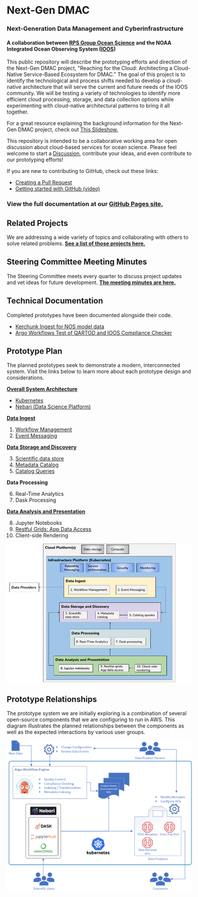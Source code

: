 # Next-Gen DMAC
### Next-Generation Data Management and Cyberinfrastructure
#### A collaboration between [RPS Group Ocean Science](https://www.rpsgroup.com/services/oceans-and-coastal/) and the NOAA Integrated Ocean Observing System ([IOOS](https://ioos.noaa.gov/))
This public repository will describe the prototyping efforts and direction of the Next-Gen DMAC project, "Reaching for the Cloud: Architecting a Cloud-Native Service-Based Ecosystem for DMAC." The goal of this project is to identify the technological and process shifts needed to develop a cloud-native architecture that will serve the current and future needs of the IOOS community. We will be testing a variety of technologies to identify more efficient cloud processing, storage, and data collection options while experimenting with cloud-native architectural patterns to bring it all together.

For a great resource explaining the background information for the Next-Gen DMAC project, check out [This Slideshow.](https://github.com/asascience-open/nextgen-dmac/blob/main/docs/DMAC%20NextGen%20Background%20Info.pdf)

This repository is intended to be a collaborative working area for open discussion about cloud-based services for ocean science. Please feel welcome to start a [Discussion](https://github.com/asascience-open/nextgen-dmac/discussions), contribute your ideas, and even contribute to our prototyping efforts!

If you are new to contributing to GitHub, check out these links:
 - [Creating a Pull Request](https://docs.github.com/en/pull-requests/collaborating-with-pull-requests/proposing-changes-to-your-work-with-pull-requests/creating-a-pull-request)
 - [Getting started with GitHub (video)](https://www.youtube.com/watch?v=gvvvdearAPE)

### View the full documentation at our [GitHub Pages site.](https://asascience-open.github.io/nextgen-dmac/)

## Related Projects

We are addressing a wide variety of topics and collaborating with others to solve related problems. **[See a list of those projects here.](https://asascience-open.github.io/nextgen-dmac/related_projects.html)**

## Steering Committee Meeting Minutes

The Steering Committee meets every quarter to discuss project updates and vet ideas for future development. **[The meeting minutes are here.](https://asascience-open.github.io/nextgen-dmac/meetings.md)**

## Technical Documentation

Completed prototypes have been documented alongside their code.

- [Kerchunk Ingest for NOS model data](https://github.com/asascience-open/nextgen-dmac/tree/main/kerchunk)
- [Argo Workflows Test of QARTOD and IOOS Compliance Checker](https://github.com/asascience-open/nextgen-dmac/tree/main/qc_and_cchecker)

## Prototype Plan

The planned prototypes seek to demonstrate a modern, interconnected system. Visit the links below to learn more about each prototype design and considerations.

**[Overall System Architecture](https://asascience-open.github.io/nextgen-dmac/architecture/architecture.html)**
- [Kubernetes](https://asascience-open.github.io/nextgen-dmac/architecture/kubernetes.html)
- [Nebari (Data Science Platform)](https://asascience-open.github.io/nextgen-dmac/architecture/nebari.html)

**[Data Ingest](https://asascience-open.github.io/nextgen-dmac/ingest/ingest.html)**

1. [Workflow Management](https://asascience-open.github.io/nextgen-dmac/ingest/workflows.html)
2. [Event Messaging](https://asascience-open.github.io/nextgen-dmac/ingest/events.html)

**[Data Storage and Discovery](https://asascience-open.github.io/nextgen-dmac/metadata/storage-and-discovery.html)**

3.  [Scientific data store](https://asascience-open.github.io/nextgen-dmac/metadata/data-formats.html)
4.  [Metadata Catalog](https://asascience-open.github.io/nextgen-dmac/metadata/catalog.html)
5.  [Catalog Queries](https://asascience-open.github.io/nextgen-dmac/metadata/queries.html)

**Data Processing**

6. Real-Time Analytics
7. Dask Processing

**[Data Analysis and Presentation](https://asascience-open.github.io/nextgen-dmac/analysis/analysis.html)**

8. Jupyter Notebooks
9. [Restful Grids: App Data Access](https://asascience-open.github.io/nextgen-dmac/analysis/data-access.html)
10. Client-side Rendering

![Prototype diagram](/docs/assets/prototype-diagram.png)


## Prototype Relationships

The prototype system we are initially exploring is a combination of several open-source components that we are configuring to run in AWS. This diagram illustrates the planned relationships between the components as well as the expected interactions by various user groups.

![Prototype diagram](/docs/assets/prototype-relationships.png)
